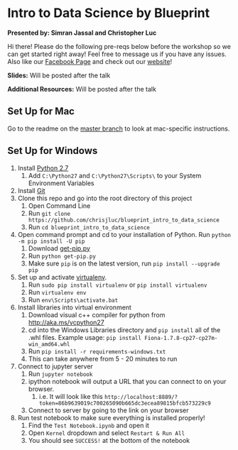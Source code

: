 # Intro to Data Science by Blueprint

**Presented by: Simran Jassal and Christopher Luc**

Hi there! Please do the following pre-reqs below before the workshop so we can get started right away! Feel free to message us if you have any issues. Also like our [Facebook Page](https://www.facebook.com/uwblueprint/) and check out our [website](https://www.uwblueprint.org/)!

**Slides:** Will be posted after the talk

**Additional Resources:** Will be posted after the talk

## Set Up for Mac

Go to the readme on the [master branch](https://github.com/uwblueprint/blueprint_intro_to_data_science#set-up-for-mac) to look at mac-specific instructions.

## Set Up for Windows

1. Install [Python 2.7](https://www.python.org/downloads/)
    1. Add `C:\Python27` and `C:\Python27\Scripts\` to your System Environment Variables
1. Install [Git](https://git-scm.com/book/en/v2/Getting-Started-Installing-Git)
1. Clone this repo and go into the root directory of this project
    1. Open Command Line
    1. Run `git clone https://github.com/chrisjluc/blueprint_intro_to_data_science`
    1. Run `cd blueprint_intro_to_data_science`
1. Open command prompt and cd to your installation of Python. Run `python -m pip install -U pip`
    1. Download [get-pip.py](https://bootstrap.pypa.io/get-pip.py)
    1. Run `python get-pip.py`
    1. Make sure `pip` is on the latest version, run `pip install --upgrade pip`
1. Set up and activate [virtualenv](https://virtualenv.pypa.io/en/stable/installation/).
    1. Run `sudo pip install virtualenv` or `pip install virtualenv`
    1. Run `virtualenv env`
    1. Run `env\Scripts\activate.bat`
1. Install libraries into virtual environment
    1. Download visual c++ compiler for python from http://aka.ms/vcpython27
    1. cd into the Windows Libraries directory and `pip install` all of the .whl files. Example usage: `pip install Fiona-1.7.8-cp27-cp27m-win_amd64.whl`
    1. Run `pip install -r requirements-windows.txt`
    1. This can take anywhere from 5 - 20 minutes to run
1. Connect to jupyter server
    1. Run `jupyter notebook`
    1. ipython notebook will output a URL that you can connect to on your browser.
        1. i.e. It will look like this `http://localhost:8889/?token=86b9639019c700265090b665dc3ecea89815bfcb573229c9`
    1. Connect to server by going to the link on your browser
1. Run test notebook to make sure everything is installed properly!
    1. Find the `Test Notebook.ipynb` and open it
    1. Open `Kernel` dropdown and select `Restart & Run All`
    1. You should see `SUCCESS!` at the bottom of the notebook

